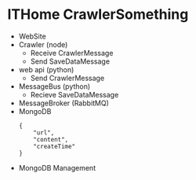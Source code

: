 # ITHome CrawlerSomething
- WebSite
- Crawler (node)
  - Receive CrawlerMessage
  - Send SaveDataMessage
- web api (python)
  - Send CrawlerMessage
- MessageBus (python)
  - Recieve SaveDataMessage
- MessageBroker (RabbitMQ)
- MongoDB
  ````
  {
      "url",
      "content",
      "createTime"
  }
  ````
- MongoDB Management

